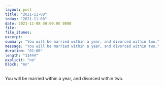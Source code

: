 ```yaml
---
layout: post
title: "2021-11-08"
today: "2021-11-08"
date: 2021-11-08 00:00:00 0000
file:
file_itunes:
excerpt:
summary: "You will be married within a year, and divorced within two."
message: "You will be married within a year, and divorced within two."
duration: "01:00"
length: "11444"
explicit: "no"
block: "no"
---
```

You will be married within a year, and divorced within two.


